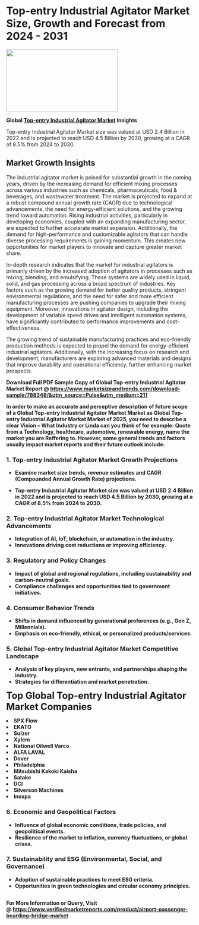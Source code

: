 <H1>Top-entry Industrial Agitator Market Size, Growth and Forecast from 2024 - 2031</H1><img class="aligncenter size-medium wp-image-584254" src="https://thirdeyenews.in/wp-content/uploads/2024/09/Global-Market-Research-300x168.jpeg" alt="" width="300" height="168" /><p><strong>Global&nbsp;<a href="https://www.marketsizeandtrends.com/download-sample/788348/&amp;utm_source=Pulse&amp;utm_medium=211">Top-entry Industrial Agitator Market</a> Insights</strong></p><p>Top-entry Industrial Agitator Market size was valued at USD 2.4 Billion in 2022 and is projected to reach USD 4.5 Billion by 2030, growing at a CAGR of 8.5% from 2024 to 2030.</p><p><h2>Market Growth Insights</h2> <p>The industrial agitator market is poised for substantial growth in the coming years, driven by the increasing demand for efficient mixing processes across various industries such as chemicals, pharmaceuticals, food & beverages, and wastewater treatment. The market is projected to expand at a robust compound annual growth rate (CAGR) due to technological advancements, the need for energy-efficient solutions, and the growing trend toward automation. Rising industrial activities, particularly in developing economies, coupled with an expanding manufacturing sector, are expected to further accelerate market expansion. Additionally, the demand for high-performance and customizable agitators that can handle diverse processing requirements is gaining momentum. This creates new opportunities for market players to innovate and capture greater market share.</p> <p><strong></strong></p> <p>In-depth research indicates that the market for industrial agitators is primarily driven by the increased adoption of agitators in processes such as mixing, blending, and emulsifying. These systems are widely used in liquid, solid, and gas processing across a broad spectrum of industries. Key factors such as the growing demand for better quality products, stringent environmental regulations, and the need for safer and more efficient manufacturing processes are pushing companies to upgrade their mixing equipment. Moreover, innovations in agitator design, including the development of variable speed drives and intelligent automation systems, have significantly contributed to performance improvements and cost-effectiveness.</p> <p>The growing trend of sustainable manufacturing practices and eco-friendly production methods is expected to propel the demand for energy-efficient industrial agitators. Additionally, with the increasing focus on research and development, manufacturers are exploring advanced materials and designs that improve durability and operational efficiency, further enhancing market prospects.</p> <p><strong></p><p><span class=""><strong>Download Full PDF Sample Copy of Global Top-entry Industrial Agitator Market Report</strong> @ <a href="https://www.marketsizeandtrends.com/download-sample/788348/&amp;utm_source=Pulse&amp;utm_medium=211" target="_blank">https://www.marketsizeandtrends.com/download-sample/788348/&amp;utm_source=Pulse&amp;utm_medium=211</a></span></p><p>In order to make an accurate and perceptive description of future scope of a Global&nbsp;Top-entry Industrial Agitator Market Market as Global&nbsp;Top-entry Industrial Agitator Market Market of 2025, you need to describe a clear Vision &ndash; What Industry or Linda can you think of for example: Quote from a Technology, healthcare, automotive, renewable energy, name the market you are Reffering to. However, some general trends and factors usually impact market reports and their future outlook include:</p><h3>1.&nbsp;<strong>Top-entry Industrial Agitator Market Growth Projections</strong></h3><ul><li>Examine market size trends, revenue estimates and CAGR (Compounded Annual Growth Rate) projections.</li><li><p>Top-entry Industrial Agitator Market size was valued at USD 2.4 Billion in 2022 and is projected to reach USD 4.5 Billion by 2030, growing at a CAGR of 8.5% from 2024 to 2030.</p></li></ul><h3>2.&nbsp;<strong>Top-entry Industrial Agitator Market Technological Advancements</strong></h3><ul><li>Integration of AI, IoT, blockchain, or automation in the industry.</li><li>Innovations driving cost reductions or improving efficiency.</li></ul><h3>3.&nbsp;<strong>Regulatory and Policy Changes</strong></h3><ul><li>Impact of global and regional regulations, including sustainability and carbon-neutral goals.</li><li>Compliance challenges and opportunities tied to government initiatives.</li></ul><h3>4.&nbsp;<strong>Consumer Behavior Trends</strong></h3><ul><li>Shifts in demand influenced by generational preferences (e.g., Gen Z, Millennials).</li><li>Emphasis on eco-friendly, ethical, or personalized products/services.</li></ul><h3>5.&nbsp;<strong>Global Top-entry Industrial Agitator Market Competitive Landscape</strong></h3><ul><li>Analysis of key players, new entrants, and partnerships shaping the industry.</li><li>Strategies for differentiation and market penetration.</li></ul><p data-pm-slice="1 1 []"><span style="color: inherit; font-family: inherit; font-size: 25px;">Top Global Top-entry Industrial Agitator Market Companies</span></p><div class="" data-test-id=""><p><li>SPX Flow</li><li> EKATO</li><li> Sulzer</li><li> Xylem</li><li> National Oilwell Varco</li><li> ALFA LAVAL</li><li> Dover</li><li> Philadelphia</li><li> Mitsubishi Kakoki Kaisha</li><li> Satake</li><li> DCI</li><li> Silverson Machines</li><li> Inoxpa</li></p></div><h3>6.&nbsp;<strong>Economic and Geopolitical Factors</strong></h3><ul><li>Influence of global economic conditions, trade policies, and geopolitical events.</li><li>Resilience of the market to inflation, currency fluctuations, or global crises.</li></ul><h3>7.&nbsp;<strong>Sustainability and ESG (Environmental, Social, and Governance)</strong></h3><ul><li>Adoption of sustainable practices to meet ESG criteria.</li><li>Opportunities in green technologies and circular economy principles.</li></ul><h2><strong style="font-size: 14px;">For More Information or Query, Visit @&nbsp;</strong><a style="background-color: #ffffff; font-size: 14px;" href="https://www.marketsizeandtrends.com/report/top-entry-industrial-agitator-market/" target="_blank">https://www.verifiedmarketreports.com/product/airport-passenger-boarding-bridge-market</a></h2>
